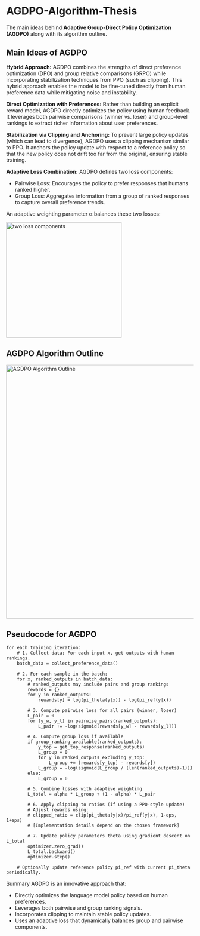 # AGDPO-Algorithm-Thesis

The main ideas behind **Adaptive Group-Direct Policy Optimization (AGDPO)** along with its algorithm outline.

## Main Ideas of AGDPO
**Hybrid Approach:**
  AGDPO combines the strengths of direct preference optimization (DPO) and group relative comparisons (GRPO) while incorporating stabilization techniques from PPO (such as clipping). This hybrid approach enables the model to be fine-tuned directly from human preference data while mitigating noise and instability.

**Direct Optimization with Preferences:**
  Rather than building an explicit reward model, AGDPO directly optimizes the policy using human feedback. It leverages both pairwise comparisons (winner vs. loser) and group-level rankings to extract richer information about user preferences.

**Stabilization via Clipping and Anchoring:**
  To prevent large policy updates (which can lead to divergence), AGDPO uses a clipping mechanism similar to PPO. It anchors the policy update with respect to a reference policy so that the new policy does not drift too far from the original, ensuring stable training.

**Adaptive Loss Combination:**
AGDPO defines two loss components:
  - Pairwise Loss: Encourages the policy to prefer responses that humans ranked higher.
  - Group Loss: Aggregates information from a group of ranked responses to capture overall preference trends.

An adaptive weighting parameter α balances these two losses:

<img width="310" alt="two loss components" src="https://github.com/user-attachments/assets/cf869445-9f68-4e09-9ba9-ccc0986ecdfb" />


## AGDPO Algorithm Outline

<img width="680" alt="AGDPO Algorithm Outline" src="https://github.com/user-attachments/assets/85a01272-0061-46ea-a3af-cf16423f2fb5" />


## Pseudocode for AGDPO
```
for each training iteration:
    # 1. Collect data: For each input x, get outputs with human rankings.
    batch_data = collect_preference_data()

    # 2. For each sample in the batch:
    for x, ranked_outputs in batch_data:
        # ranked_outputs may include pairs and group rankings
        rewards = {}
        for y in ranked_outputs:
            rewards[y] = log(pi_theta(y|x)) - log(pi_ref(y|x))
        
        # 3. Compute pairwise loss for all pairs (winner, loser)
        L_pair = 0
        for (y_w, y_l) in pairwise_pairs(ranked_outputs):
            L_pair += -log(sigmoid(rewards[y_w] - rewards[y_l]))
        
        # 4. Compute group loss if available
        if group_ranking_available(ranked_outputs):
            y_top = get_top_response(ranked_outputs)
            L_group = 0
            for y in ranked_outputs excluding y_top:
                L_group += (rewards[y_top] - rewards[y])
            L_group = -log(sigmoid(L_group / (len(ranked_outputs)-1)))
        else:
            L_group = 0
        
        # 5. Combine losses with adaptive weighting
        L_total = alpha * L_group + (1 - alpha) * L_pair
        
        # 6. Apply clipping to ratios (if using a PPO-style update)
        # Adjust rewards using:
        # clipped_ratio = clip(pi_theta(y|x)/pi_ref(y|x), 1-eps, 1+eps)
        # [Implementation details depend on the chosen framework]
        
        # 7. Update policy parameters theta using gradient descent on L_total
        optimizer.zero_grad()
        L_total.backward()
        optimizer.step()
    
    # Optionally update reference policy pi_ref with current pi_theta periodically.
```


Summary
AGDPO is an innovative approach that:
- Directly optimizes the language model policy based on human preferences.
- Leverages both pairwise and group ranking signals.
- Incorporates clipping to maintain stable policy updates.
- Uses an adaptive loss that dynamically balances group and pairwise components.
